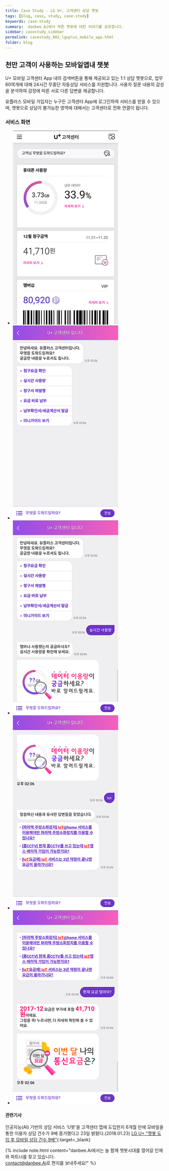 ```yaml
---
title: Case Study - LG U+, 고객센터 상담 챗봇
tags: [blog, case, study, case-study]
keywords: case-study
summary:  danbee.Ai에서 싹튼 챗봇에 대한 이야기를 공유합니다.
sidebar: casestudy_sidebar
permalink: casestudy_001_lguplus_mobile_app.html
folder: blog
---
```


## 천만 고객이 사용하는 모바일앱내 챗봇
U+ 모바일 고객센터 App 내의 검색버튼을 통해 제공되고 있는 1:1 상담 챗봇으로, 업무 60여개에 대해 24시간 무중단 자동상담 서비스를 지원합니다. 사용자 질문 내용의 감성을 분석하여 감정에 따른 서로 다른 답변을 제공합니다.

유플러스 모바일 가입자는 누구든 고객센터 App에 로그인하여 서비스를 받을 수 있으며, 챗봇으로 상담이 불가능한 영역에 대해서는 고객센터로 전화 연결이 됩니다.

### 서비스 화면

<div class="danbee-slider-container">
    <div class="flexslider danbee-slider">
        <ul class="slides">
            <li>
            <img src="images/casestudy/case01_01.png" />
            </li>
            <li>
            <img src="images/casestudy/case01_02.png" />
            </li>
            <li>
            <img src="images/casestudy/case01_03.png" />
            </li>
            <li>
            <img src="images/casestudy/case01_04.png" />
            </li>
            <li>
            <img src="images/casestudy/case01_05.png" />
            </li>
        </ul>
    </div>
</div>

#### 관련기사 
인공지능(AI) 기반의 상담 서비스 ‘U봇’을 고객센터 앱에 도입한지 6개월 만에 모바일을 통한 이용자 상담 건수가 9배 증가했다고 23일 밝혔다.(2018.01.23)
[LG U+ "챗봇 도입 후 모바일 상담 건수 9배"](http://www.zdnet.co.kr/news/news_view.asp?artice_id=20180123092239&type=det&re=zdk){:target=_blank}

{% include note.html content="danbee.Ai에서는 늘 함께 챗봇시대를 열어갈 인재와 파트너를 찾고 있습니다. <br/> [contact@danbee.Ai](mailto:contact@danbee.ai)로 편지를 보내주세요!" %}



